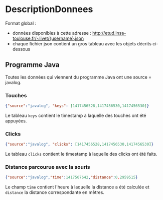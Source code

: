 # DescriptionDonnees

Format global : 
 * données disponibles à cette adresse : http://etud.insa-toulouse.fr/~livet/{username}.json
 * chaque fichier json contient un gros tableau avec les objets décrits ci-dessous

## Programme Java

Toutes les données qui viennent du programme Java ont une source = javalog.

### Touches

```json
{"source":"javalog", "keys": [1417456528,1417456530,1417456530]}
```

Le tableau ```keys``` contient le timestamp à laquelle des touches ont été appuyées.

### Clicks

```json
{"source":"javalog", "clicks": [1417456528,1417456530,1417456530]}
```

Le tableau ```clicks``` contient le timestamp à laquelle des clicks ont été faits.

### Distance parcourue avec la souris

```json
{"source":"javalog","time":1417507642,"distance":0.2959515}
```

Le champ ```time``` contient l'heure à laquelle la distance a été calculée et ```distance``` la distance correspondante en mètres.
